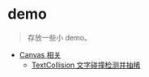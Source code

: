 # demo

> 存放一些小 demo。

- [Canvas 相关](./canvas)
  - [TextCollision 文字碰撞检测并抽稀](./canvas/text-collision)
